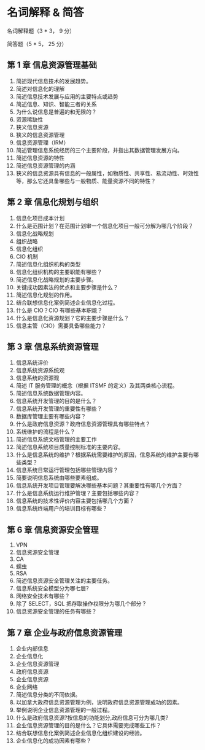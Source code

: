 # 名词解释 & 简答

名词解释题（3 \* 3， 9 分）

简答题（5 \* 5， 25 分）

## 第 1 章 信息资源管理基础

1. 简述现代信息技术的发展趋势。
2. 简述对信息化的理解
3. 简述信息技术发展与应用的主要特点或趋势
4. 简述信息、知识、智能三者的关系
5. 为什么说信息是普遍的和无限的？
6. 资源稀缺性
7. 狭义信息资源
8. 狭义的信息资源管理
9. 信息资源管理（IRM）
10. 简述管理信息系统经历的三个主要阶段，并指出其数据管理发展方向。
11. 简述信息资源的特性
12. 简述信息资源管理的内涵
13. 狭义的信息资源具有信息的一般属性，如物质性、共享性、易流动性、时效性等，那么它还具备哪些与一般物质、能量资源不同的特性？

## 第 2 章 信息化规划与组织

1. 信息化项目成本计划
2. 什么是范围计划？在范围计划审一个信息化项目一般可分解为哪几个阶段？
3. 信息化战略规划
4. 组织战略
5. 信息化组织
6. CIO 机制
7. 简述信息化组织机构的类型
8. 信息化组织机构的主要职能有哪些？
9. 简述信息化战略规划的主要步骤。
10. 关键成功因素法的优点和主要步骤是什么？
11. 简述信息化规划的作用。
12. 结合联想信息化案例简述企业信息化过程。
13. 什么是 CIO？CIO 有哪些基本职能？
14. 什么是信息化资源规划？它的主要步骤是什么？
15. 信息主管（CIO）需要具备哪些能力？

## 第 3 章 信息系统资源管理

1. 信息系统评价
2. 信息系统资源系统观
3. 信息系统的资源观
4. 简述 IT 服务管理的概念（根据 ITSMF 的定义）及其两类核心流程。
5. 简述信息系统数据管理内容。
6. 信息系统开发管理的目的是什么？
7. 信息系统开发管理的重要性有哪些？
8. 数据库管理主要有哪些内容？
9. 什么是政府信息资源？政府信息资源管理具有哪些特点？
10. 系统维护的流程是什么？
11. 简述信息系统文档管理的主要工作
12. 简述信息系统项目质量控制标准的主要内容。
13. 什么是信息系统的维护？根据系统需要维护的原因，信息系统的维护主要有哪些类型？
14. 信息系统日常运行管理包括哪些管理内容？
15. 简要说明信息系统由哪些要素组成。
16. 信息系统开发项目管理要解决哪些基本问题？其重要性有哪几个方面？
17. 什么是信息系统运行维护管理？主要包括哪些内容？
18. 信息系统的技术性评价内容主要包括哪几个方面？
19. 信息系统终端用户的培训目标有哪些？

## 第 6 章 信息资源安全管理

1. VPN
2. 信息资源安全管理
3. CA
4. 蠕虫
5. RSA
6. 简述信息资源安全管理关注的主要任务。
7. 信息系统安全模型分为哪七层?
8. 网络安全技术有哪些？
9. 除了 SELECT，SQL 把存取操作权限分为哪几个部分？
10. 信息资源安全管理的任务有哪些？

## 第 7 章 企业与政府信息资源管理

1. 企业内部信息
2. 企业信息化
3. 企业信息资源管理
4. 政府信息资源
5. 企业信息资源
6. 企业网络
7. 简述信息分类的不同依据。
8. 以加拿大政府信息资源管理为例，说明政府信息资源管理成功的因素。
9. 举例说明企业信息资源管理的一般过程。
10. 什么是政府信息资源?按信息的功能划分,政府信息可分为哪几类?
11. 企业信息资源管理的目的是什么？它具体需要完成哪些工作？
12. 结合联想信息化案例简述企业信息化组织建设的经验。
13. 企业信息化的成功因素有哪些？
